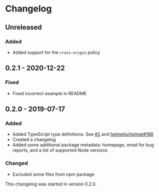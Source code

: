 # Changelog

## Unreleased

### Added

- Added support for the `cross-origin` policy

## 0.2.1 - 2020-12-22

### Fixed

- Fixed incorrect example in README

## 0.2.0 - 2019-07-17

### Added

- Added TypeScript type definitions. See [#2](https://github.com/helmetjs/cross-origin-resource-policy/pull/2) and [helmetjs/helmet#188](https://github.com/helmetjs/helmet/issues/188)
- Created a changelog
- Added some additional package metadata: homepage, email for bug reports, and a list of supported Node versions

### Changed

- Excluded some files from npm package

This changelog was started in version 0.2.0.
